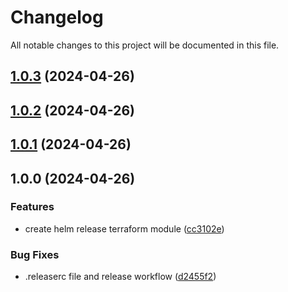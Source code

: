 # Changelog

All notable changes to this project will be documented in this file.

## [1.0.3](https://github.com/cgarcia-l/terraform-helm-release/compare/v1.0.2...v1.0.3) (2024-04-26)

## [1.0.2](https://github.com/cgarcia-l/terraform-helm-release/compare/v1.0.1...v1.0.2) (2024-04-26)

## [1.0.1](https://github.com/cgarcia-l/terraform-helm-release/compare/v1.0.0...v1.0.1) (2024-04-26)

## 1.0.0 (2024-04-26)


### Features

* create helm release terraform module ([cc3102e](https://github.com/cgarcia-l/terraform-helm-release/commit/cc3102e3d5912d129342081b2f51d596bcde5973))


### Bug Fixes

* .releaserc file and release workflow ([d2455f2](https://github.com/cgarcia-l/terraform-helm-release/commit/d2455f2537081bca419896e01a69c1627bcd4dd8))
